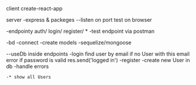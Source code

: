 client
create-react-app

server
-express & packeges
--listen on port test on browser

-endpointy
auth/
login/
register/ \*
-test endpoint via postman

-bd
-connect
-create models
-sequelize/mongoose

--useDb inside endpoints
-login
find user by email
if no User with this email error
if password is valid
res.send('logged in')
-register
-create new User in db
-handle errors

    -* show all Users
